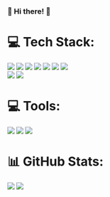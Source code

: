 ### 👋 Hi there! 👋

<!--
**dnjs2721/dnjs2721** is a ✨ _special_ ✨ repository because its `README.md` (this file) appears on your GitHub profile.

Here are some ideas to get you started:

- 🔭 I’m currently working on ...
- 🌱 I’m currently learning ...
- 👯 I’m looking to collaborate on ...
- 🤔 I’m looking for help with ...
- 💬 Ask me about ...
- 📫 How to reach me: ...
- 😄 Pronouns: ...
- ⚡ Fun fact: ...
-->
# 💻 Tech Stack:
<a href="https://dev.java/"><img src="https://img.shields.io/badge/java-%23ED8B00.svg?style=for-the-badge&logo=java&logoColor=white"/></a> <a href="https://www.python.org/"><img src="https://img.shields.io/badge/python-3670A0?style=for-the-badge&logo=python&logoColor=ffdd54"/></a> <a href="https://www.thymeleaf.org/"><img src="https://img.shields.io/badge/Thymeleaf-%23005C0F.svg?style=for-the-badge&logo=Thymeleaf&logoColor=white"/></a> <a href="https://spring.io/"><img src="https://img.shields.io/badge/spring-%236DB33F.svg?style=for-the-badge&logo=spring&logoColor=white"/></a> <a href="https://redis.io/"><img src="https://img.shields.io/badge/redis-%23DD0031.svg?style=for-the-badge&logo=redis&logoColor=white"/></a> <a href="https://mariadb.org/"><img src="https://img.shields.io/badge/MariaDB-003545?style=for-the-badge&logo=mariadb&logoColor=white"/></a> <a href="https://www.mysql.com/"><img src="https://img.shields.io/badge/mysql-%2300f.svg?style=for-the-badge&logo=mysql&logoColor=white"/></a> <br/>
<img src="https://img.shields.io/badge/-Spring%20Data%20JPA-brightgreen?style=for-the-badge"/> <img src="https://img.shields.io/badge/-Querydsl-critical?style=for-the-badge"/>
# 💻 Tools:
<img src="https://img.shields.io/badge/Intellij-blueviolet?style=for-the-badge&logo=intellijidea&logoColor=white"/> <img src="https://img.shields.io/badge/postman-FF6C37?style=for-the-badge&logo=postman&logoColor=white"/> <img src="https://img.shields.io/badge/visualstudiocode-007ACC?style=for-the-badge&logo=visualstudiocode&logoColor=white"/>

# 📊 GitHub Stats:
![](https://github-readme-stats.vercel.app/api?username=dnjs2721&theme=dark&hide_border=fals)
![](https://github-readme-stats.vercel.app/api/top-langs/?username=dnjs2721&theme=dark&hide_border=false&layout=compact)
